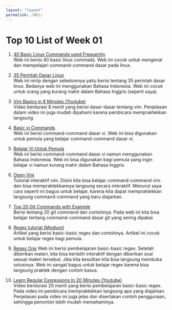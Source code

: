 ```yaml
---
layout: "layout"
permalink: /W01/
---
```


# Top 10 List of Week 01

1. [40 Basic Linux Commands used Frequently](https://linoxide.com/linux-command/essential-linux-basic-commands/)<br>
Web ini berisi 40 basic linux commads. Web ini cocok untuk mengenal dan mempelajari command-command dasar pada linux.

2. [35 Perintah Dasar Linux](https://www.hostinger.co.id/tutorial/perintah-dasar-linux)<br>
Web ini mirip dengan sebelumnya yaitu berisi tentang 35 perintah dasar linux. Bedanya web ini menggunakan Bahasa Indonesia. Web ini cocok untuk orang yang kurang mahir dalam Bahasa Inggris (seperti saya).

3. [Vim Basics in 8 Minutes (Youtube)](https://www.youtube.com/watch?v=ggSyF1SVFr4&ab_channel=tutoriaLinux)<br>
Video berdurasi 8 menit yang berisi dasar-dasar tentang vim. Penjelasan dalam video ini juga mudah dipahami karena pembicara mempraktekkan langsung. 

4. [Basic vi Commands](https://www.cs.colostate.edu/helpdocs/vi.html)<br>
Web ini berisi command-command dasar vi. Web ini bisa digunakan untuk pemula yang belajar command-command dasar vi.  

5. [Belajar Vi Untuk Pemula](https://hengkidh.com/2010/07/06/belajar-vi-untuk-pemula/)<br>
Web ini berisi command-command dasar vi namun menggunakan Bahasa Indonesia. Web ini bisa digunakan bagi pemula yang ingin belajar vi namun kurang mahir dalam Bahasa Inggris.

6. [Open Vim](https://www.openvim.com/)<br>
Tutorial interaktif vim. Disini kita bisa belajar command-command vim dan bisa mempraktekkannya langsung secara interaktif. Menurut saya cara seperti ini bagus untuk belajar, karena kita dapat mempraktekkan langsung command-command yang baru diajarkan.

7. [Top 20 Git Commands with Example](https://www.edureka.co/blog/git-commands-with-example/)<br>
Berisi tentang 20 git command dan contohnya. Pada web ini kita bisa belajar tentang command-command dasar git yang sering dipakai.

8. [Regex tutorial (Medium)](https://medium.com/factory-mind/regex-tutorial-a-simple-cheatsheet-by-examples-649dc1c3f285)<br>
Artikel yang berisi basic-basic regex dan contohnya. Artikel ini cocok untuk belajar regex bagi pemula.

9. [Regex One](https://regexone.com/)
Web ini berisi pembelajaran basic-basic regex. Setelah diberikan materi, kita bisa berlatih interaktif dengan diberikan soal sesuai materi tersebut. Jika kita kesulitan kita bisa langsung membuka solusinya. Web ini sangat bagus untuk belajar regex karena bisa langsung praktek dengan contoh kasus.

10. [Learn Regular Expressions In 20 Minutes (Youtube)](https://www.youtube.com/watch?v=rhzKDrUiJVk&ab_channel=WebDevSimplified)<br>
Video berdurasi 20 menit yang berisi pembelajaran basic-basic regex. Pada video ini pembicara mempraktekkan langsung apa yang diajarkan. Penjelasan pada video ini juga jelas dan disertakan contoh penggunaan, sehingga penonton lebih mudah memahaminya.
